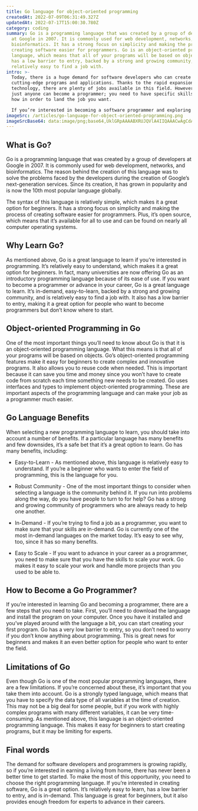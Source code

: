 ```yaml
---
title: Go language for object-oriented programming
createdAt: 2022-07-09T06:31:49.327Z
updatedAt: 2022-07-17T15:00:30.780Z
category: coding
summary: Go is a programming language that was created by a group of developers
  at Google in 2007. It is commonly used for web development, networks, and
  bioinformatics. It has a strong focus on simplicity and making the process of
  creating software easier for programmers. Go is an object-oriented programming
  language, which means that all of your programs will be based on objects. Go
  has a low barrier to entry, backed by a strong and growing community, and is
  relatively easy to find a job with.
intro: >-
  Today, there is a huge demand for software developers who can create
  cutting-edge programs and applications. Thanks to the rapid expansion of
  technology, there are plenty of jobs available in this field. However, not
  just anyone can become a programmer; you need to have specific skills and know
  how in order to land the job you want. 

  If you’re interested in becoming a software programmer and exploring new career opportunities, it’s important that you choose the right programming language from the get-go. The demand for skilled programmers is growing rapidly, so by choosing the right programming language now, you can set yourself up for success later on. Read on to learn more about Go programming and its potential as an object-oriented programming language.
imageSrc: /articles/go-language-for-object-oriented-programming.png
imageSrcBase64: data:image/png;base64,UklGRpAAAABXRUJQVlA4IIQAAACwAgCdASoKAAoAAUAmJbACdLoB+AH4gAOJUooQbIAA/vwP32/sj9iUECBFlk70Va+c9g4XA6q3S24TtesH/tnGp4CQG5Qi4TTah7IyIaCacxdLpFnmO76NbmInev//yHinGLJJZa9edUVUGP/Sb/+cvz4f6/7tf1pFH3iVP5N2/P0XAAA=
---
```


## What is Go?

Go is a programming language that was created by a group of developers at Google in 2007. It is commonly used for web development, networks, and bioinformatics. The reason behind the creation of this language was to solve the problems faced by the developers during the creation of Google’s next-generation services. Since its creation, it has grown in popularity and is now the 10th most popular language globally.

The syntax of this language is relatively simple, which makes it a great option for beginners. It has a strong focus on simplicity and making the process of creating software easier for programmers. Plus, it’s open source, which means that it’s available for all to use and can be found on nearly all computer operating systems.

## Why Learn Go?

As mentioned above, Go is a great language to learn if you’re interested in programming. It’s relatively easy to understand, which makes it a great option for beginners. In fact, many universities are now offering Go as an introductory programming language because of its ease of use.
If you want to become a programmer or advance in your career, Go is a great language to learn. It’s in-demand, easy-to-learn, backed by a strong and growing community, and is relatively easy to find a job with. It also has a low barrier to entry, making it a great option for people who want to become programmers but don’t know where to start.

## Object-oriented Programming in Go

One of the most important things you’ll need to know about Go is that it is an object-oriented programming language. What this means is that all of your programs will be based on objects.
Go’s object-oriented programming features make it easy for beginners to create complex and innovative programs. It also allows you to reuse code when needed. This is important because it can save you time and money since you won’t have to create code from scratch each time something new needs to be created.
Go uses interfaces and types to implement object-oriented programming. These are important aspects of the programming language and can make your job as a programmer much easier.

## Go Language Benefits

When selecting a new programming language to learn, you should take into account a number of benefits. If a particular language has many benefits and few downsides, it’s a safe bet that it’s a great option to learn.
Go has many benefits, including:

- Easy-to-Learn - As mentioned above, this language is relatively easy to understand. If you’re a beginner who wants to enter the field of programming, this is the language for you.

- Robust Community - One of the most important things to consider when selecting a language is the community behind it. If you run into problems along the way, do you have people to turn to for help? Go has a strong and growing community of programmers who are always ready to help one another.

- In-Demand - If you’re trying to find a job as a programmer, you want to make sure that your skills are in-demand. Go is currently one of the most in-demand languages on the market today. It’s easy to see why, too, since it has so many benefits.

- Easy to Scale - If you want to advance in your career as a programmer, you need to make sure that you have the skills to scale your work. Go makes it easy to scale your work and handle more projects than you used to be able to.

## How to Become a Go Programmer?

If you’re interested in learning Go and becoming a programmer, there are a few steps that you need to take. First, you’ll need to download the language and install the program on your computer. Once you have it installed and you’ve played around with the language a bit, you can start creating your first program.
Go has a very low barrier to entry, so you don’t need to worry if you don’t know anything about programming. This is great news for beginners and makes it an even better option for people who want to enter the field.

## Limitations of Go

Even though Go is one of the most popular programming languages, there are a few limitations. If you’re concerned about these, it’s important that you take them into account.
Go is a strongly typed language, which means that you have to specify the data type of all variables at the time of creation. This may not be a big deal for some people, but if you work with highly complex programs with many different variables, it can be very time-consuming.
As mentioned above, this language is an object-oriented programming language. This makes it easy for beginners to start creating programs, but it may be limiting for experts.

## Final words

The demand for software developers and programmers is growing rapidly, so if you’re interested in earning a living from home, there has never been a better time to get started. To make the most of this opportunity, you need to choose the right programming language.
If you’re interested in creating software, Go is a great option. It’s relatively easy to learn, has a low barrier to entry, and is in-demand. This language is great for beginners, but it also provides enough freedom for experts to advance in their careers.
